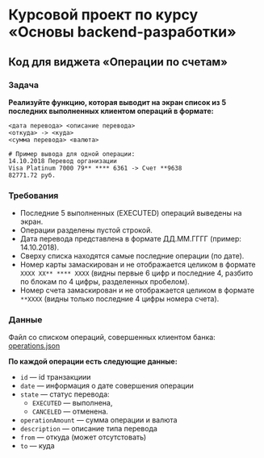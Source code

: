 # Курсовой проект по курсу «Основы backend-разработки»

## Код для виджета «Операции по счетам»

### Задача
**Реализуйте функцию, которая выводит на экран список из 5 последних выполненных клиентом операций в формате:**

```
<дата перевода> <описание перевода>
<откуда> -> <куда>
<сумма перевода> <валюта>
```
``` 
# Пример вывода для одной операции:
14.10.2018 Перевод организации
Visa Platinum 7000 79** **** 6361 -> Счет **9638
82771.72 руб.
```

### Требования
- Последние 5 выполненных (EXECUTED) операций выведены на экран.
- Операции разделены пустой строкой.
- Дата перевода представлена в формате ДД.ММ.ГГГГ (пример: 14.10.2018).
- Сверху списка находятся самые последние операции (по дате).
- Номер карты замаскирован и не отображается целиком в формате  `XXXX XX** **** XXXX` (видны первые 6 цифр и последние 4, разбито по блокам по 4 цифры, разделенных пробелом).
- Номер счета замаскирован и не отображается целиком в формате  `**XXXX` 
(видны только последние 4 цифры номера счета).

### Данные
Файл со списком операций, совершенных клиентом банка:
[operations.json](data/operations.json)

**По каждой операции есть следующие данные:**
- `id` — id транзакциии
- `date` — информация о дате совершения операции
- `state` — статус перевода:
    - `EXECUTED`  — выполнена,
    - `CANCELED`  — отменена.
- `operationAmount` — сумма операции и валюта
- `description` — описание типа перевода
- `from` — откуда (может отсутстовать)
- `to` — куда


